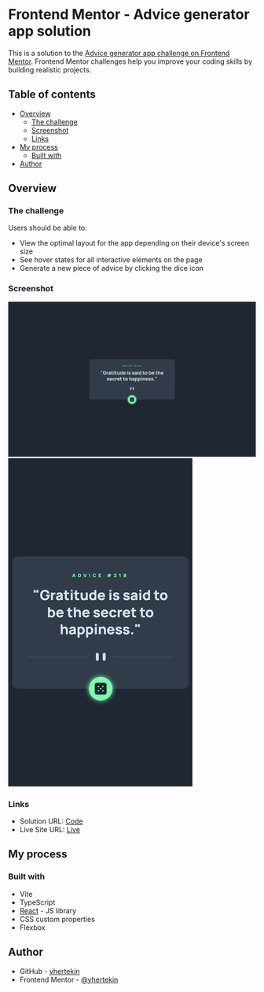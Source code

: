 # Frontend Mentor - Advice generator app solution

This is a solution to the [Advice generator app challenge on Frontend Mentor](https://www.frontendmentor.io/challenges/advice-generator-app-QdUG-13db). Frontend Mentor challenges help you improve your coding skills by building realistic projects.

## Table of contents

- [Overview](#overview)
  - [The challenge](#the-challenge)
  - [Screenshot](#screenshot)
  - [Links](#links)
- [My process](#my-process)
  - [Built with](#built-with)
- [Author](#author)

## Overview

### The challenge

Users should be able to:

- View the optimal layout for the app depending on their device's screen size
- See hover states for all interactive elements on the page
- Generate a new piece of advice by clicking the dice icon

### Screenshot

![](./screenshots/desktop.png)
![](./screenshots/mobile.png)

### Links

- Solution URL: [Code]()
- Live Site URL: [Live]()

## My process

### Built with

- Vite
- TypeScript
- [React](https://reactjs.org/) - JS library
- CSS custom properties
- Flexbox

## Author

- GitHub - [yhertekin](https://www.github.com/yhertekin)
- Frontend Mentor - [@yhertekin](https://www.frontendmentor.io/profile/yhertekin)
